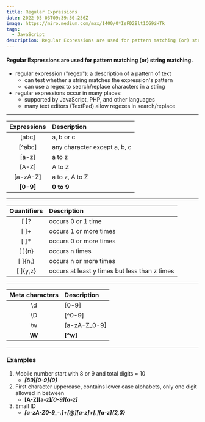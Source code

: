 ```yaml
---
title: Regular Expressions
date: 2022-05-03T09:39:50.256Z
image: https://miro.medium.com/max/1400/0*IsFD2Blt1CG9iHTk
tags:
  - JavaScript
description: Regular Expressions are used for pattern matching (or) string matching.
---
```

#### Regular Expressions are used for pattern matching (or) string matching.

* regular expression ("regex"): a description of a pattern of text
   - can test whether a string matches the expression's pattern
   - can use a regex to search/replace characters in a string
* regular expressions occur in many places: 
   - supported by JavaScript, PHP, and other languages 
   - many text editors (TextPad) allow regexes in search/replace

---
**Expressions**|**Description**
:-----:|:-----
[abc]|a, b or c
[^abc]|any character except a, b, c
[a-z]|a to z
[A-Z]|A to Z
[a-zA-Z]|a to z, A to Z
**[0-9]**|**0 to 9**

---

**Quantifiers**|**Description**
:-----:|:-----
[  ]?|occurs 0 or 1 time
[  ]+|occurs 1 or more times
[  ]*|occurs 0 or more times
[  ]{n}|occurs n times
[  ]{n,}|occurs n or more times
[  ]{y,z}|occurs at least y times but less than z times

---

**Meta characters**|**Description**
:-----:|:-----
\d|[0-9]
\D|[^0-9]
\w|[a-zA-Z\_0-9]
**\W**|**[\^w]**

---

### Examples

1. Mobile number start with 8 or 9 and total digits = 10 
   - ***[89][0-9]{9}***
2. First character uppercase, contains lower case alphabets, only one digit allowed in between 
   - **[A-Z][a-z]*[0-9][a-z]***
3. Email ID 
   - ***[a-zA-Z0-9_\-\.]+[@][a-z]+[\.][a-z]{2,3}***